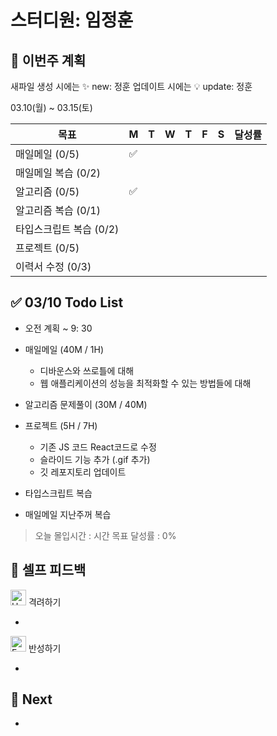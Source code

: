 # 스터디원: 임정훈

## 🚀 이번주 계획

새파일 생성 시에는 :sparkles: new: 정훈
업데이트 시에는 :bulb: update: 정훈

03.10(월) ~ 03.15(토)

| 목표                    | M   | T   | W   | T   | F   | S   | 달성률 |
| ----------------------- | --- | --- | --- | --- | --- | --- | ------ |
| 매일메일 (0/5)          | ✅  |     |     |     |     |     |        |
| 매일메일 복습 (0/2)     |     |     |     |     |     |     |        |
| 알고리즘 (0/5)          | ✅  |     |     |     |     |     |        |
| 알고리즘 복습 (0/1)     |     |     |     |     |     |     |        |
| 타입스크립트 복습 (0/2) |     |     |     |     |     |     |        |
| 프로젝트 (0/5)          |     |     |     |     |     |     |        |
| 이력서 수정 (0/3)       |     |     |     |     |     |     |        |

## ✅ 03/10 Todo List

- 오전 계획 ~ 9: 30

- 매일메일 (40M / 1H)
  - 디바운스와 쓰로틀에 대해
  - 웹 애플리케이션의 성능을 최적화할 수 있는 방법들에 대해
- 알고리즘 문제풀이 (30M / 40M)
- 프로젝트 (5H / 7H)

  - 기존 JS 코드 React코드로 수정
  - 슬라이드 기능 추가 (.gif 추가)
  - 깃 레포지토리 업데이트

- 타입스크립트 복습
- 매일메일 지난주꺼 복습

> 오늘 몰입시간 : 시간
> 목표 달성률 : 0%

## 🎉 셀프 피드백

<img src="https://raw.githubusercontent.com/Tarikul-Islam-Anik/Animated-Fluent-Emojis/master/Emojis/Smilies/Hugging%20Face.png" alt="Hugging Face" width="25" height="25"> 격려하기</img>

-

<img src="https://raw.githubusercontent.com/Tarikul-Islam-Anik/Animated-Fluent-Emojis/master/Emojis/Smilies/Face%20with%20Monocle.png" alt="Face with Monocle" width="25" height="25"> 반성하기</img>

-

## 🌱 Next

-
